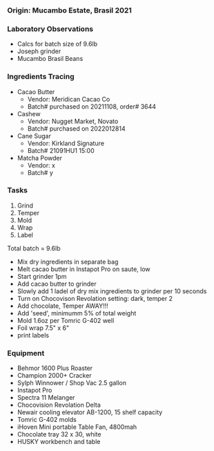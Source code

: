 ### Origin: Mucambo Estate, Brasil 2021

### Laboratory Observations
- Calcs for batch size of 9.6lb
- Joseph grinder
- Mucambo Brasil Beans

### Ingredients Tracing
- Cacao Butter
  - Vendor: Meridican Cacao Co
  - Batch# purchased on 20211108, order# 3644
- Cashew
  - Vendor: Nugget Market, Novato
  - Batch# purchased on 2022012814
- Cane Sugar
  - Vendor: Kirkland Signature
  - Batch# 21091HU1 15:00
- Matcha Powder
  - Vendor: x
  - Batch# y

### Tasks
1. Grind
2. Temper
3. Mold
4. Wrap
5. Label

Total batch = 9.6lb
- Mix dry ingredients in separate bag
- Melt cacao butter in Instapot Pro on saute, low
- Start grinder 1pm
- Add cacao butter to grinder 
- Slowly add 1 ladel of dry mix ingredients to grinder per 10 seconds 
- Turn on Chocovison Revolation setting: dark, temper 2
- Add chocolate, Temper AWAY!!!
- Add 'seed', minimumm 5% of total weight
- Mold 1.6oz per Tomric G-402 well
- Foil wrap 7.5" x 6" 
- print labels

### Equipment
- Behmor 1600 Plus Roaster
- Champion 2000+ Cracker
- Sylph Winnower / Shop Vac 2.5 gallon
- Instapot Pro
- Spectra 11 Melanger
- Chocovision Revolation Delta
- Newair cooling elevator AB-1200, 15 shelf capacity
- Tomric G-402 molds
- iHoven Mini portable Table Fan, 4800mah
- Chocolate tray 32 x 30, white
- HUSKY workbench and table
